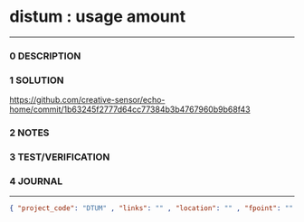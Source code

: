 # distum : usage amount
--------------------------------
### 0 DESCRIPTION


### 1 SOLUTION

https://github.com/creative-sensor/echo-home/commit/1b63245f2777d64cc77384b3b4767960b9b68f43

### 2 NOTES


### 3 TEST/VERIFICATION


### 4 JOURNAL



--------------------------------
```json
{ "project_code": "DTUM" , "links": "" , "location": "" , "fpoint": "" }
```

